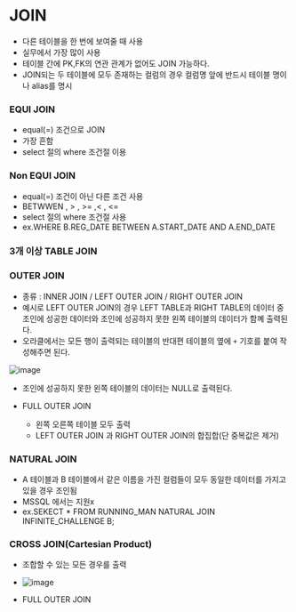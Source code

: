 # JOIN 
* 다른 테이블을 한 번에 보여줄 때 사용
* 실무에서 가장 많이 사용
* 테이블 간에 PK,FK의 연관 관계가 없어도 JOIN 가능하다.
* JOIN되는 두 테이블에 모두 존재하는 컬럼의 경우 컬럼명 앞에 반드시 테이블 명이나 alias를 명시

### EQUI JOIN
* equal(=) 조건으로 JOIN
* 가장 흔함
* select 절의 where 조건절 이용

### Non EQUI JOIN
* equal(=) 조건이 아닌 다른 조건 사용
* BETWWEN , > , >= ,< , <= 
* select 절의 where 조건절 사용
* ex.WHERE B.REG_DATE BETWEEN A.START_DATE AND A.END_DATE

### 3개 이상 TABLE JOIN

### OUTER JOIN
* 종류 : INNER JOIN / LEFT OUTER JOIN / RIGHT OUTER JOIN
* 예시로 LEFT OUTER JOIN의 경우 LEFT TABLE과 RIGHT TABLE의 데이터 중 조인에 성공한 데이터와 조인에 성공하지 못한 왼쪽 테이블의 데이터가 함꼐 출력된다.
* 오라클에서는 모든 행이 출력되는 테이블의 반대편 테이블의 옆에 `+` 기호를 붙여 작성해주면 된다.

![image](https://user-images.githubusercontent.com/62399318/218275080-e364008e-3723-47d4-92cf-3a30585fae3f.png)
* 조인에 성공하지 못한 왼쪽 테이블의 데이터는 NULL로 출력된다.


* FULL OUTER JOIN
  * 왼쪽 오른쪽 테이블 모두 출력
  * LEFT OUTER JOIN 과 RIGHT OUTER JOIN의 합집합(단 중복값은 제거)
   
### NATURAL JOIN
* A 테이블과 B 테이블에서 같은 이름을 가진 컬럼들이 모두 동일한 데이터를 가지고 있을 경우 조인됨
* MSSQL 에서는 지원x
* ex.SEKECT * FROM RUNNING_MAN NATURAL JOIN INFINITE_CHALLENGE B;

### CROSS JOIN(Cartesian Product)
* 조합할 수 있는 모든 경우를 출력
* ![image](https://user-images.githubusercontent.com/62399318/218276770-d3390460-889a-40e4-bdff-3823d2a96cf5.png)


* FULL OUTER JOIN

